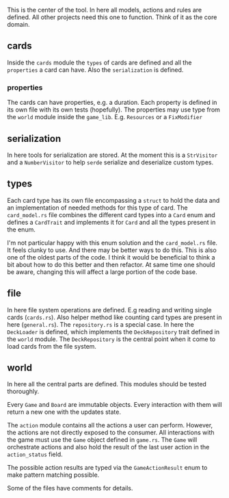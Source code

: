 
This is the center of the tool. In here all models, actions and rules are defined. All other projects need this one to function. Think of it as the core domain.

## cards

Inside the `cards` module the `types` of cards are defined and all the `properties` a card can have. Also the `serialization` is defined.
### properties

The cards can have properties, e.g. a duration. Each property is defined in its own file with its own tests (hopefully). The properties may use type from the `world` module inside the `game_lib`. E.g. `Resources` or a `FixModifier`

## serialization

In here tools for serialization are stored. At the moment this is a `StrVisitor` and a `NumberVisitor` to help `serde` serialize and deserialize custom types.

## types

Each card type has its own file encompassing a  `struct` to hold the data and an implementation of needed methods for this type of card. The `card_model.rs` file combines the different card types into a `Card` enum and defines a `CardTrait` and implements it for `Card` and all the types present in the enum.

I'm not particular happy with this enum solution and the `card_model.rs` file. It feels clunky to use. And there may be better ways to do this. This is also one of the oldest parts of the code. I think it would be beneficial to think a bit about how to do this better and then refactor. At same time one should be aware, changing this will affect a large portion of the code base.

## file

In here file system operations are defined. E.g reading and writing single cards (`cards.rs`). Also helper method like counting card types are present in here (`general.rs`).
The `repository.rs` is a special case. In here the `DeckLoader` is defined, which implements the `DeckRepository` trait defined in the `world` module. The `DeckRepository` is the central point when it come to load cards from the file system.

## world

In here all the central parts are defined.  This modules should be tested thoroughly.

Every `Game` and `Board` are immutable objects. Every interaction with them will return a new one with the updates state.

The `action` module contains all the actions a user can perform. However, the actions are not directly exposed to the consumer. All interactions with the game must use the `Game`  object defined in `game.rs`. The `Game` will orchestrate actions and also hold the result of the last user action in the `action_status` field.

The possible action results are typed via the `GameActionResult` enum to make pattern matching possible.

Some of the files have comments for details.  